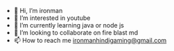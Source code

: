 - 👋 Hi, I’m ironman
- 👀 I’m interested in youtube
- 🌱 I’m currently learning java or node js
- 💞️ I’m looking to collaborate on fire blast md
- 📫 How to reach me ironmanhindigaming@gmail.com

<!---
botskaking/botskaking is a ✨ special ✨ repository because its `README.md` (this file) appears on your GitHub profile.
You can click the Preview link to take a look at your changes.
--->
